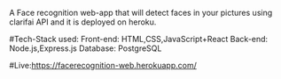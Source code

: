 A Face recognition web-app that will detect faces in your pictures using clarifai API and it is deployed on heroku.

#Tech-Stack used:
Front-end: HTML,CSS,JavaScript+React
Back-end: Node.js,Express.js
Database: PostgreSQL

#Live:https://facerecognition-web.herokuapp.com/

